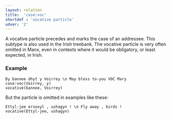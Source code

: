 ```yaml
---
layout: relation
title:  'case:voc'
shortdef : 'vocative particle'
udver: '2'
---
```


A vocative particle precedes and marks the case of an addressee.
This subtype is also used in the Irish treebank. The vocative
particle is very often omitted in Manx, even in contexts where
it would be obligatory, or least expected, in Irish.

### Example

~~~ sdparse
Dy bannee dhyt y Voirrey \n May bless to-you VOC Mary
case:voc(Voirrey, y)
vocative(bannee, Voirrey)
~~~

But the particle is omitted in examples like these:

~~~ sdparse
Ettyl-jee ersooyl , ushagyn ! \n Fly away , birds !
vocative(Ettyl-jee, ushagyn)
~~~
<!-- Interlanguage links updated Út 9. května 2023, 20:04:03 CEST -->
